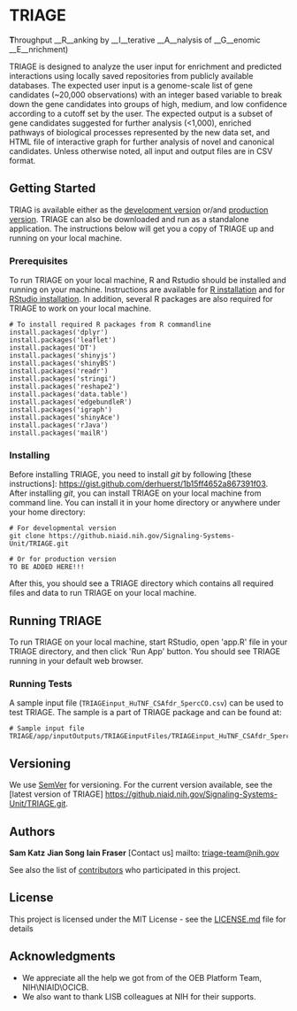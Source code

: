 # TRIAGE
**T**hroughput __R__anking by __I__terative __A__nalysis of __G__enomic __E__nrichment)

TRIAGE is designed to analyze the user input for enrichment and predicted interactions using locally saved repositories from publicly available databases. The expected user input is a genome-scale list of gene candidates (~20,000 observations) with an integer based variable to break down the gene candidates into groups of high, medium, and low confidence according to a cutoff set by the user. The expected output is a subset of gene candidates suggested for further analysis (<1,000), enriched pathways of biological processes represented by the new data set, and HTML file of interactive graph for further analysis of novel and canonical candidates. Unless otherwise noted, all input and output files are in CSV format.


## Getting Started

TRIAG is available either as the [development version](https://triage.niaidawsqa.net) or/and [production version](https://triage.niaid.nih.gov/). TRIAGE can also be downloaded and run as a standalone application. The instructions below will get you a copy of TRIAGE up and running on your local machine. 

### Prerequisites

To run TRIAGE on your local machine, R and Rstudio should be installed and running on your machine. Instructions are available for [R installation](https://cran.r-project.org/bin/) and for [RStudio installation](https://www.rstudio.com/products/rstudio/download/). In addition, several R packages are also required for TRIAGE to work on your local machine. 

```
# To install required R packages from R commandline
install.packages('dplyr')
install.packages('leaflet')
install.packages('DT')   
install.packages('shinyjs')
install.packages('shinyBS')
install.packages('readr')
install.packages('stringi')
install.packages('reshape2')
install.packages('data.table')
install.packages('edgebundleR')
install.packages('igraph')
install.packages('shinyAce')
install.packages('rJava')
install.packages('mailR')
```

### Installing

Before installing TRIAGE, you need to install *git* by following [these instructions]: https://gist.github.com/derhuerst/1b15ff4652a867391f03. After installing *git*, you can install TRIAGE on your local machine from command line. You can install it in your home directory or anywhere under your home directory:

```
# For developmental version
git clone https://github.niaid.nih.gov/Signaling-Systems-Unit/TRIAGE.git

# Or for production version
TO BE ADDED HERE!!!
```
After this, you should see a TRIAGE directory which contains all required files and data to run TRIAGE on your local machine.

## Running TRIAGE

To run TRIAGE on your local machine, start RStudio, open 'app.R' file in your TRIAGE directory, and then click 'Run App' button. You should see TRIAGE running in your default web browser.


### Running Tests

A sample input file (`TRIAGEinput_HuTNF_CSAfdr_5percCO.csv`) can be used to test TRIAGE. The sample is a part of TRIAGE package and can be found at:

```
# Sample input file
TRIAGE/app/inputOutputs/TRIAGEinputFiles/TRIAGEinput_HuTNF_CSAfdr_5percCO.csv
```

## Versioning

We use [SemVer](http://semver.org/) for versioning. For the current version available, see the [latest version of TRIAGE] https://github.niaid.nih.gov/Signaling-Systems-Unit/TRIAGE.git. 

## Authors

**Sam Katz** 
**Jian Song**
**Iain Fraser**
[Contact us] mailto: triage-team@nih.gov

See also the list of [contributors](https://github.com/your/project/contributors) who participated in this project.

## License

This project is licensed under the MIT License - see the [LICENSE.md](LICENSE.md) file for details

## Acknowledgments

* We appreciate all the help we got from of the OEB Platform Team, NIH\NIAID\OCICB.
* We also want to thank LISB colleagues at NIH for their supports.


